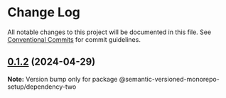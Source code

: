 # Change Log

All notable changes to this project will be documented in this file.
See [Conventional Commits](https://conventionalcommits.org) for commit guidelines.

## [0.1.2](https://github.com/gbublys/semantic-versioned-monorepo-setup/compare/@semantic-versioned-monorepo-setup/dependency-two@0.1.2-dev.0...@semantic-versioned-monorepo-setup/dependency-two@0.1.2) (2024-04-29)

**Note:** Version bump only for package @semantic-versioned-monorepo-setup/dependency-two
